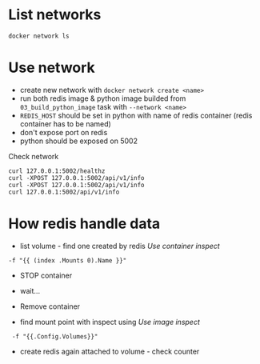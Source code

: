 # List networks

`docker network ls`

# Use network

- create new network with `docker network create <name>`
- run both redis image & python image builded from `03_build_python_image` task with `--network <name>`
- `REDIS_HOST` should be set in python with name of redis container (redis container has to be named)
- don't expose port on redis
- python should be exposed on 5002


Check network
```
curl 127.0.0.1:5002/healthz
curl -XPOST 127.0.0.1:5002/api/v1/info
curl -XPOST 127.0.0.1:5002/api/v1/info
curl 127.0.0.1:5002/api/v1/info
```

# How redis handle data

- list volume - find one created by redis
*Use  container inspect*
```
-f "{{ (index .Mounts 0).Name }}"
```
- STOP container
- wait...
- Remove container

- find mount point with inspect using
*Use image inspect*
```
 -f "{{.Config.Volumes}}"
```
- create redis again attached to volume - check counter
